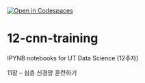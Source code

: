 [![Open in Codespaces](https://classroom.github.com/assets/launch-codespace-2972f46106e565e64193e422d61a12cf1da4916b45550586e14ef0a7c637dd04.svg)](https://classroom.github.com/open-in-codespaces?assignment_repo_id=17252093)
# 12-cnn-training

IPYNB notebooks for UT Data Science (12주차)

11장 – 심층 신경망 훈련하기

